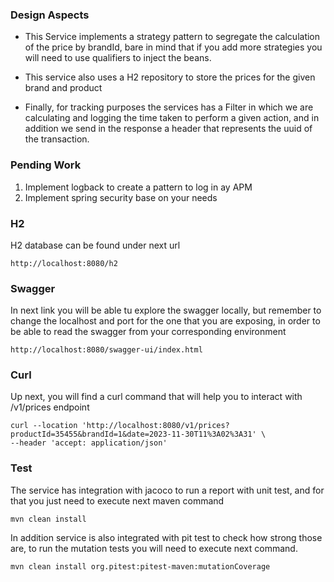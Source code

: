 ### Design Aspects

* This Service implements a strategy pattern to segregate the calculation of the price
by brandId, bare in mind that if you add more strategies you  will need to use
qualifiers to inject the beans.

* This service also uses a H2 repository to store the prices for the given brand and product

* Finally, for tracking purposes the services has a Filter in which we are calculating and logging
the time taken to perform a given action, and in addition we send in the response a header
that represents the uuid of the transaction. 

### Pending Work

1. Implement logback to create a pattern to log in ay APM
2. Implement spring security base on your needs

### H2

H2 database can be found under next url

```
http://localhost:8080/h2
```

### Swagger

In next link you will be able tu explore the swagger locally, but remember to change the 
localhost and port for the one that you are exposing, in order to be able to read the swagger
from your corresponding environment

```
http://localhost:8080/swagger-ui/index.html
```

### Curl

Up next, you will find a curl command that will help you to interact with /v1/prices endpoint

```
curl --location 'http://localhost:8080/v1/prices?productId=35455&brandId=1&date=2023-11-30T11%3A02%3A31' \
--header 'accept: application/json'
```

### Test

The service has integration with jacoco to run a report with unit test, and for that you just need to execute next maven command

```
mvn clean install
```

In addition service is also integrated with pit test to check how strong those are, to run the mutation tests
you will need to execute next command.

```
mvn clean install org.pitest:pitest-maven:mutationCoverage
```